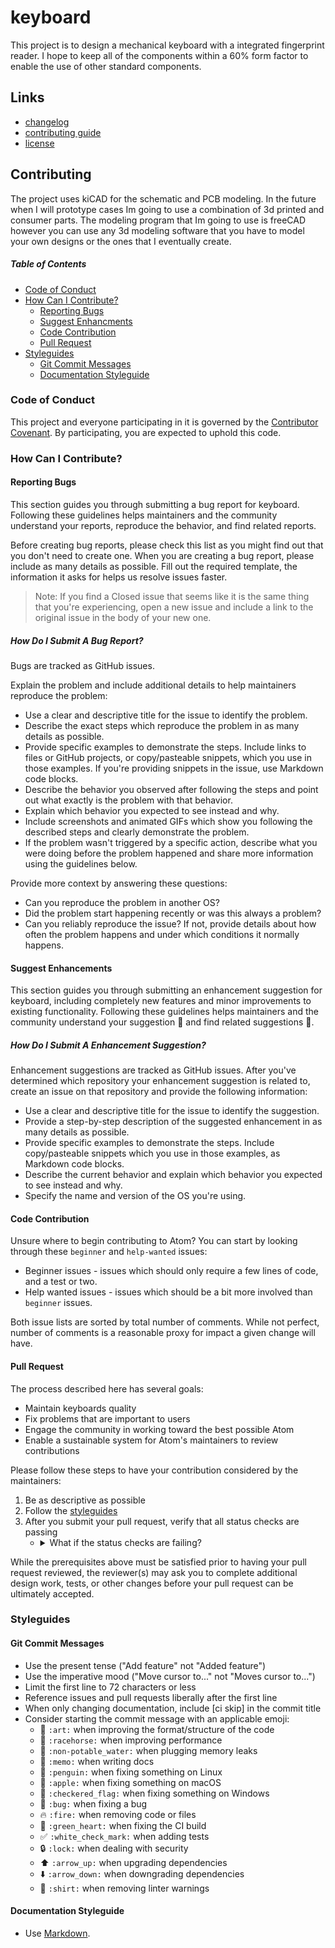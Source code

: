 # keyboard
This project is to design a mechanical keyboard with a integrated fingerprint reader. I hope to keep all of the components within a 60% form factor to enable the use of other standard components.


## Links
- [changelog](changelog.md)
- [contributing guide](#contributing)
- [license](license.md)

## Contributing
The project uses kiCAD for the schematic and PCB modeling. In the future when I will prototype cases Im going to use a combination of 3d printed and consumer parts. The modeling program that Im going to use is freeCAD however you can use any 3d modeling software that you have to model your own designs or the ones that I eventually create.


##### Table of Contents
- [Code of Conduct](#code-of-conduct)
- [How Can I Contribute?](#how-can-i-contribute?)
	- [Reporting Bugs](#Reporting-Bugs)
	- [Suggest Enhancments](#Suggest-Enhancments)
	- [Code Contribution](#Code-Contribution)
	- [Pull Request](#Pull-Request)
- [Styleguides](#styleguides)
	- [Git Commit Messages](#Git-Commit-Messages)
	- [Documentation Styleguide](#Documentation-Styleguide)


### Code of Conduct
This project and everyone participating in it is governed by the [Contributor Covenant](code_of_conduct.md). By participating, you are expected to uphold this code.


### How Can I Contribute?

#### Reporting Bugs
This section guides you through submitting a bug report for keyboard. Following these guidelines helps maintainers and the community understand your reports, reproduce the behavior, and find related reports.

Before creating bug reports, please check this list as you might find out that you don't need to create one. When you are creating a bug report, please include as many details as possible. Fill out the required template, the information it asks for helps us resolve issues faster.

> Note: If you find a Closed issue that seems like it is the same thing that you're experiencing, open a new issue and include a link to the original issue in the body of your new one.


##### How Do I Submit A Bug Report?
Bugs are tracked as GitHub issues.

Explain the problem and include additional details to help maintainers reproduce the problem:

- Use a clear and descriptive title for the issue to identify the problem.
- Describe the exact steps which reproduce the problem in as many details as possible.
- Provide specific examples to demonstrate the steps. Include links to files or GitHub projects, or copy/pasteable snippets, which you use in those examples. If you're providing snippets in the issue, use Markdown code blocks.
- Describe the behavior you observed after following the steps and point out what exactly is the problem with that behavior.
- Explain which behavior you expected to see instead and why.
- Include screenshots and animated GIFs which show you following the described steps and clearly demonstrate the problem.
- If the problem wasn't triggered by a specific action, describe what you were doing before the problem happened and share more information using the guidelines below.

Provide more context by answering these questions:

- Can you reproduce the problem in another OS?
- Did the problem start happening recently or was this always a problem?
- Can you reliably reproduce the issue? If not, provide details about how often the problem happens and under which conditions it normally happens.


#### Suggest Enhancements
This section guides you through submitting an enhancement suggestion for keyboard, including completely new features and minor improvements to existing functionality. Following these guidelines helps maintainers and the community understand your suggestion 📝 and find related suggestions 🔎.

##### How Do I Submit A Enhancement Suggestion?
Enhancement suggestions are tracked as GitHub issues. After you've determined which repository your enhancement suggestion is related to, create an issue on that repository and provide the following information:

- Use a clear and descriptive title for the issue to identify the suggestion.
- Provide a step-by-step description of the suggested enhancement in as many details as possible.
- Provide specific examples to demonstrate the steps. Include copy/pasteable snippets which you use in those examples, as Markdown code blocks.
- Describe the current behavior and explain which behavior you expected to see instead and why.
- Specify the name and version of the OS you're using.


#### Code Contribution
Unsure where to begin contributing to Atom? You can start by looking through these `beginner` and `help-wanted` issues:

- Beginner issues - issues which should only require a few lines of code, and a test or two.
- Help wanted issues - issues which should be a bit more involved than `beginner` issues.

Both issue lists are sorted by total number of comments. While not perfect, number of comments is a reasonable proxy for impact a given change will have.


#### Pull Request
The process described here has several goals:
- Maintain keyboards quality
- Fix problems that are important to users
- Engage the community in working toward the best possible Atom
- Enable a sustainable system for Atom's maintainers to review contributions

Please follow these steps to have your contribution considered by the maintainers:

1. Be as descriptive as possible
2. Follow the [styleguides](#styleguides)
3. After you submit your pull request, verify that all status checks are passing
	- <details><summary>What if the status checks are failing?</summary>If a status check is failing, and you believe that the failure is unrelated to your change, please leave a comment on the pull request explaining why you believe the failure is unrelated. A maintainer will re-run the status check for you. If we conclude that the failure was a false positive, then we will open an issue to track that problem with our status check suite.</details>

While the prerequisites above must be satisfied prior to having your pull request reviewed, the reviewer(s) may ask you to complete additional design work, tests, or other changes before your pull request can be ultimately accepted.


### Styleguides

#### Git Commit Messages
- Use the present tense ("Add feature" not "Added feature")
- Use the imperative mood ("Move cursor to..." not "Moves cursor to...")
- Limit the first line to 72 characters or less
- Reference issues and pull requests liberally after the first line
- When only changing documentation, include [ci skip] in the commit title
- Consider starting the commit message with an applicable emoji:
	- 🎨 `:art:` when improving the format/structure of the code
	- 🐎 `:racehorse:` when improving performance
	- 🚱 `:non-potable_water:` when plugging memory leaks
	- 📝 `:memo:` when writing docs
	- 🐧 `:penguin:` when fixing something on Linux
	- 🍎 `:apple:` when fixing something on macOS
	- 🏁 `:checkered_flag:` when fixing something on Windows
	- 🐛 `:bug:` when fixing a bug
	- 🔥 `:fire:` when removing code or files
	- 💚 `:green_heart:` when fixing the CI build
	- ✅ `:white_check_mark:` when adding tests
	- 🔒 `:lock:` when dealing with security
	- ⬆️ `:arrow_up:` when upgrading dependencies
	- ⬇️ `:arrow_down:` when downgrading dependencies
	- 👕 `:shirt:` when removing linter warnings

#### Documentation Styleguide
- Use [Markdown](https://daringfireball.net/projects/markdown).
